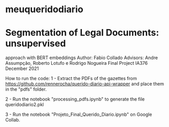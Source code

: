 # meuqueridodiario

# Segmentation of Legal Documents: unsupervised
approach with BERT embeddings
Author: Fabio Collado
Advisors: Andre Assumpção, Roberto Lotufo e Rodrigo Nogueira
Final Project IA376
December 2021


How to run the code:
1 - Extract the PDFs of the gazettes from https://github.com/rennerocha/querido-diario-api-wrapper and place them in the "pdfs" folder.

2 - Run the notebook "processing_pdfs.ipynb" to generate the file queridodiario2.pkl

3 - Run the notebook "Projeto_Final_Querido_Diario.ipynb" on Google Collab.

